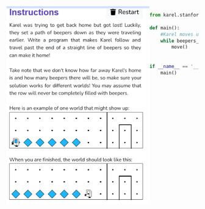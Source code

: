 <img align="left" src="Images/Beeper_Path.png" height="520">

```python
from karel.stanfordkarel import *

def main():
    #Karel moves until beeper found
    while beepers_present() :
        move()


if __name__ == '__main__':
    main()
```
